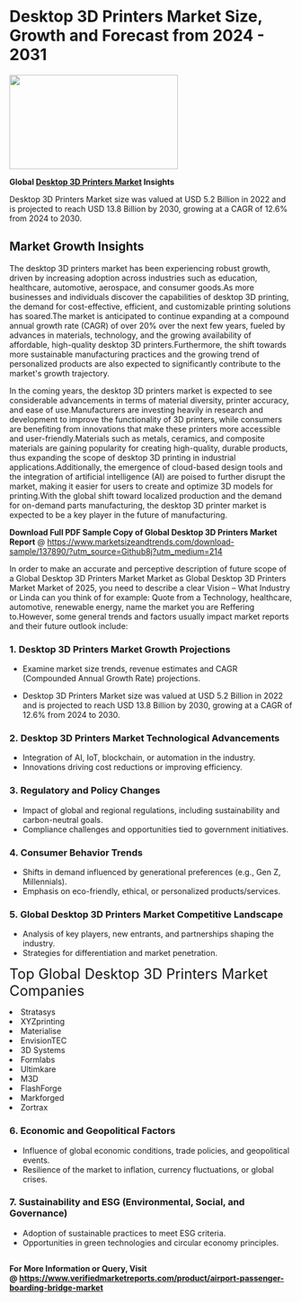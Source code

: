 <H1>Desktop 3D Printers Market Size, Growth and Forecast from 2024 - 2031</H1><img class="aligncenter size-medium wp-image-584254" src="https://thirdeyenews.in/wp-content/uploads/2024/09/Global-Market-Research-300x168.jpeg" alt="" width="300" height="168" /><p><strong>Global&nbsp;<a href="https://www.marketsizeandtrends.com/download-sample/137890/?utm_source=Github8j?utm_medium=214">Desktop 3D Printers Market</a> Insights</strong></p><p>Desktop 3D Printers Market size was valued at USD 5.2 Billion in 2022 and is projected to reach USD 13.8 Billion by 2030, growing at a CAGR of 12.6% from 2024 to 2030.</p><p><h2>Market Growth Insights</h2> <p>The desktop 3D printers market has been experiencing robust growth, driven by increasing adoption across industries such as education, healthcare, automotive, aerospace, and consumer goods.As more businesses and individuals discover the capabilities of desktop 3D printing, the demand for cost-effective, efficient, and customizable printing solutions has soared.The market is anticipated to continue expanding at a compound annual growth rate (CAGR) of over 20% over the next few years, fueled by advances in materials, technology, and the growing availability of affordable, high-quality desktop 3D printers.Furthermore, the shift towards more sustainable manufacturing practices and the growing trend of personalized products are also expected to significantly contribute to the market's growth trajectory.</p> <p>In the coming years, the desktop 3D printers market is expected to see considerable advancements in terms of material diversity, printer accuracy, and ease of use.Manufacturers are investing heavily in research and development to improve the functionality of 3D printers, while consumers are benefiting from innovations that make these printers more accessible and user-friendly.Materials such as metals, ceramics, and composite materials are gaining popularity for creating high-quality, durable products, thus expanding the scope of desktop 3D printing in industrial applications.Additionally, the emergence of cloud-based design tools and the integration of artificial intelligence (AI) are poised to further disrupt the market, making it easier for users to create and optimize 3D models for printing.With the global shift toward localized production and the demand for on-demand parts manufacturing, the desktop 3D printer market is expected to be a key player in the future of manufacturing.</p> <p><span class=""><strong>Download Full PDF Sample Copy of Global Desktop 3D Printers Market Report</strong> @ <a href="https://www.marketsizeandtrends.com/download-sample/137890/?utm_source=Github8j?utm_medium=214" target="_blank">https://www.marketsizeandtrends.com/download-sample/137890/?utm_source=Github8j?utm_medium=214</a></span></p><p>In order to make an accurate and perceptive description of future scope of a Global&nbsp;Desktop 3D Printers Market Market as Global&nbsp;Desktop 3D Printers Market Market of 2025, you need to describe a clear Vision &ndash; What Industry or Linda can you think of for example: Quote from a Technology, healthcare, automotive, renewable energy, name the market you are Reffering to.However, some general trends and factors usually impact market reports and their future outlook include:</p><h3>1.&nbsp;<strong>Desktop 3D Printers Market Growth Projections</strong></h3><ul><li>Examine market size trends, revenue estimates and CAGR (Compounded Annual Growth Rate) projections.</li><li><p>Desktop 3D Printers Market size was valued at USD 5.2 Billion in 2022 and is projected to reach USD 13.8 Billion by 2030, growing at a CAGR of 12.6% from 2024 to 2030.</p></li></ul><h3>2.&nbsp;<strong>Desktop 3D Printers Market Technological Advancements</strong></h3><ul><li>Integration of AI, IoT, blockchain, or automation in the industry.</li><li>Innovations driving cost reductions or improving efficiency.</li></ul><h3>3.&nbsp;<strong>Regulatory and Policy Changes</strong></h3><ul><li>Impact of global and regional regulations, including sustainability and carbon-neutral goals.</li><li>Compliance challenges and opportunities tied to government initiatives.</li></ul><h3>4.&nbsp;<strong>Consumer Behavior Trends</strong></h3><ul><li>Shifts in demand influenced by generational preferences (e.g., Gen Z, Millennials).</li><li>Emphasis on eco-friendly, ethical, or personalized products/services.</li></ul><h3>5.&nbsp;<strong>Global Desktop 3D Printers Market Competitive Landscape</strong></h3><ul><li>Analysis of key players, new entrants, and partnerships shaping the industry.</li><li>Strategies for differentiation and market penetration.</li></ul><p data-pm-slice="1 1 []"><span style="color: inherit; font-family: inherit; font-size: 25px;">Top Global Desktop 3D Printers Market Companies</span></p><div class="" data-test-id=""><p><li>Stratasys</li><li> XYZprinting</li><li> Materialise</li><li> EnvisionTEC</li><li> 3D Systems</li><li> Formlabs</li><li> Ultimkare</li><li> M3D</li><li> FlashForge</li><li> Markforged</li><li> Zortrax</li></p></div><h3>6.&nbsp;<strong>Economic and Geopolitical Factors</strong></h3><ul><li>Influence of global economic conditions, trade policies, and geopolitical events.</li><li>Resilience of the market to inflation, currency fluctuations, or global crises.</li></ul><h3>7.&nbsp;<strong>Sustainability and ESG (Environmental, Social, and Governance)</strong></h3><ul><li>Adoption of sustainable practices to meet ESG criteria.</li><li>Opportunities in green technologies and circular economy principles.</li></ul><h2><strong style="font-size: 14px;">For More Information or Query, Visit @&nbsp;</strong><a style="background-color: #ffffff; font-size: 14px;" href="https://www.marketsizeandtrends.com/report/desktop-3d-printers-market/" target="_blank">https://www.verifiedmarketreports.com/product/airport-passenger-boarding-bridge-market</a></h2>
